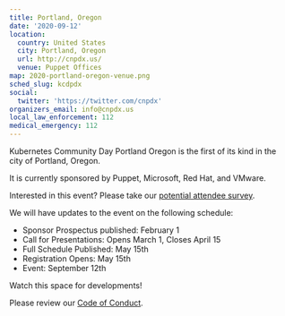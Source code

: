 ```yaml
---
title: Portland, Oregon
date: '2020-09-12'
location:
  country: United States
  city: Portland, Oregon
  url: http://cnpdx.us/
  venue: Puppet Offices
map: 2020-portland-oregon-venue.png
sched_slug: kcdpdx
social:
  twitter: 'https://twitter.com/cnpdx'
organizers_email: info@cnpdx.us
local_law_enforcement: 112
medical_emergency: 112
---
```


Kubernetes Community Day Portland Oregon is the first of its kind in the city of Portland, Oregon.

It is currently sponsored by Puppet, Microsoft, Red Hat, and VMware.

Interested in this event?  Please take our [potential attendee survey](https://forms.gle/MKwurmEDMkVFmLqXA).

We will have updates to the event on the following schedule:

* Sponsor Prospectus published: February 1
* Call for Presentations: Opens March 1, Closes April 15
* Full Schedule Published: May 15th
* Registration Opens: May 15th
* Event: September 12th

Watch this space for developments!

Please review our [Code of Conduct](/code-of-conduct).
